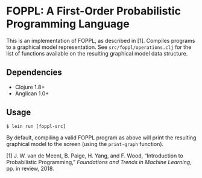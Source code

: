 # FOPPL: A First-Order Probabilistic Programming Language

This is an implementation of FOPPL, as described in [1]. Compiles programs
to a graphical model representation. See `src/foppl/operations.clj` for the list
of functions available on the resulting graphical model data structure.

## Dependencies

* Clojure 1.8+
* Anglican 1.0+

## Usage

```
$ lein run [foppl-src]
```

By default, compiling a valid FOPPL program as above will print the resulting graphical
model to the screen (using the `print-graph` function).


[1] J. W. van de Meent, B. Paige, H. Yang, and F. Wood, “Introduction to
Probabilistic Programming,” _Foundations and Trends in Machine Learning_, pp. in
review, 2018.
